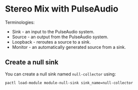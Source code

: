 # Stereo Mix with PulseAudio

Terminologies:

* Sink - an input to the PulseAudio system.
* Source - an output from the PulseAudio system.
* Loopback - reroutes a source to a sink.
* Monitor - an automatically generated source from a sink.

## Create a null sink

You can create a null sink named `null-collector` using:

```sh
pactl load-module module-null-sink sink_name=null-collector
```

## 
